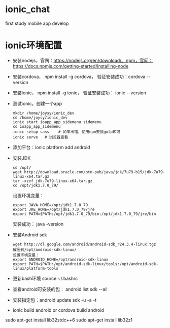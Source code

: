 # ionic_chat
first study mobile app develop

# ionic环境配置
- 安装nodejs，官网：https://nodejs.org/en/download/、npm，官网：https://docs.npmjs.com/getting-started/installing-node
- 安装cordova， npm install -g cordova， 验证安装成功：cordova --version 
- 安装ionic， npm install -g ionic， 验证安装成功： ionic --version
- 测试ionic，创建一个app  
    ```
    mkdir /home/joysy/ionic_dev
    cd /home/joysy/ionic_dev
    ionic start ioapp_app_sidemenu sidemenu
    cd ioapp_app_sidemenu
    ionic setup sass    # 如果出错，使用npm安装gulp即可
    ionic serve   # 浏览器查看
    ```

- 添加平台：ionic platform add android
- 安装JDK
    ```
    cd /opt/
    wget http://download.oracle.com/otn-pub/java/jdk/7u79-b15/jdk-7u79-linux-x64.tar.gz
    tar -xzvf jdk-7u79-linux-x64.tar.gz
    cd /opt/jdk1.7.0_79/
    ```

    设置环境变量： 
    ```
    export JAVA_HOME=/opt/jdk1.7.0_79
    export JRE_HOME=/opt/jdk1.7.0_79/jre
    export PATH=$PATH:/opt/jdk1.7.0_79/bin:/opt/jdk1.7.0_79/jre/bin
    ```

    安装成功： java -version

- 安装Android sdk
   ```
   wget http://dl.google.com/android/android-sdk_r24.3.4-linux.tgz
   解压到/opt/android-sdk-linux/
   设置环境变量：
   export ANDROID_HOME=/opt/android-sdk-linux
   export PATH=$PATH:/opt/android-sdk-linux/tools:/opt/android-sdk-linux/platform-tools
   ```

- 更新bash环境 source ~/.bashrc

- 查看android可安装的包：  android list sdk --all

- 安装指定包：android update sdk -u -a -t <package no.>

- ionic build android    or  cordova build android



<!--- 注： 安装依赖包 --->

sudo apt-get install lib32stdc++6
sudo apt-get install lib32z1

